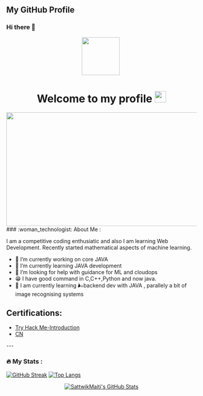 ## My GitHub Profile

### Hi there 👋
 <div id="header" align="center">
  <img src="https://media.giphy.com/media/M9gbBd9nbDrOTu1Mqx/giphy.gif" width="100"/>
  <img src="https://komarev.com/ghpvc/?username=AdrijaDhar&style=flat-square&color=blue" alt=""/>
  <h1>
  Welcome to my profile
  <img src="https://media.giphy.com/media/hvRJCLFzcasrR4ia7z/giphy.gif" width="30px"/>
</h1>
<div align="center">
  <img src="https://media.giphy.com/media/dWesBcTLavkZuG35MI/giphy.gif" width="600" height="300"/>
</div>
</div>
  ### :woman_technologist: About Me :

   I am a competitive coding enthusiatic and also I am learning Web Development. Recently started mathematical aspects of machine learning.
   
- 🔭 I’m currently working on core JAVA 
- 🌱 I’m currently learning JAVA development
- 🤔 I’m looking for help with guidance for ML and cloudops
- 😁 I have good command in C,C++,Python and now java.
- :seedling: I am currently learning 🌬️backend dev with JAVA , parallely a bit of image recognising systems
<h2>Certifications:</h2>
<ul>
 <li><a href="https://academy.hackthebox.com/achievement/675678/15">Try Hack Me-Introduction</a></li>
 <li><a href="[https://certificate.codingninjas.com/view/3e728c79e912d8f1](https://certificate.codingninjas.com/view/5a0cb34444cfed98)">CN</a></li>
</ul>
---

### :fire: My Stats :
[![GitHub Streak](http://github-readme-streak-stats.herokuapp.com?user=AdrijaDhar&theme=dark&background=000000)](https://git.io/streak-stats)
[![Top Langs](https://github-readme-stats.vercel.app/api/top-langs/?username=AdrijaDhar&layout=compact&theme=vision-friendly-dark)](https://github.com/AdrijaDhar/github-readme-stats)



<!-- GitHub Profile Widget Start -->
<div align="center">
  <a href="https://github.com/SattwikMaiti">
    <img src="https://github-readme-stats.vercel.app/api?username=SattwikMaiti&show_icons=true&theme=merko" alt="SattwikMaiti's GitHub Stats" />
  </a>
</div>
<!-- GitHub Profile Widget End -->
